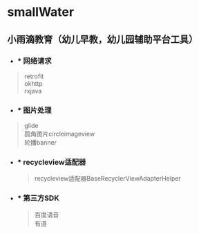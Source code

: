 # smallWater

## 小雨滴教育（幼儿早教，幼儿园辅助平台工具）

* ### * 网络请求<Br>
>retrofit<Br>
       okhttp<Br>
      rxjava<Br>
    
* ### * 图片处理<Br>
 > glide<Br>
   圆角图片circleimageview<Br>
   轮播banner<Br>
    
* ### * recycleview适配器<Br>
  >  recycleview适配器BaseRecyclerViewAdapterHelper<Br>
    
* ### * 第三方SDK<Br>
  >  百度语音<Br>
    有道<Br>
    
